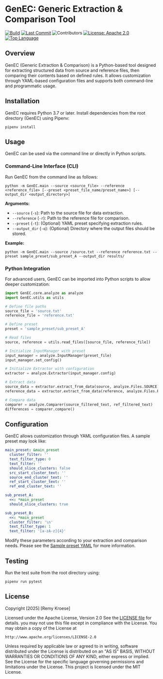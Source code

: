 # GenEC: Generic Extraction & Comparison Tool

[![Build](https://github.com/RemyKroese/GenEC/actions/workflows/python-package.yml/badge.svg)](https://github.com/RemyKroese/GenEC/actions)
[![Last Commit](https://img.shields.io/github/last-commit/RemyKroese/GenEC)](https://github.com/RemyKroese/GenEC/commits)
![Contributors](https://img.shields.io/github/contributors/RemyKroese/GenEC)
[![License: Apache 2.0](https://img.shields.io/github/license/RemyKroese/GenEC)](./LICENSE)
[![Top Language](https://img.shields.io/github/languages/top/RemyKroese/GenEC)](https://github.com/RemyKroese/GenEC)


&#x20;

## Overview

GenEC (Generic Extraction & Comparison) is a Python-based tool designed for extracting structured data from source and reference files, then comparing their contents based on defined rules. It allows customization through YAML-based configuration files and supports both command-line and programmatic usage.

## Installation

GenEC requires Python 3.7 or later. Install dependencies from the root directory (GenEC) using Pipenv:

```
pipenv install
```

## Usage

GenEC can be used via the command line or directly in Python scripts.

### Command-Line Interface (CLI)

Run GenEC from the command line as follows:

```
python -m GenEC.main --source <source_file> --reference <reference_file> [--preset <preset_file_name/preset_name>] [--output_dir <output_directory>]
```

**Arguments:**

- `--source` (`-s`): Path to the source file for data extraction.
- `--reference` (`-r`): Path to the reference file for comparison.
- `--preset` (`-t`): (Optional) YAML preset specifying extraction rules.
- `--output_dir` (`-o`): (Optional) Directory where the output files should be stored.

**Example:**

```
python -m GenEC.main --source /source.txt --reference reference.txt --preset sample_preset/sub_preset_A --output_dir results/
```

### Python Integration

For advanced users, GenEC can be imported into Python scripts to allow deeper customization:

```python
import GenEC.core.analyze as analyze
import GenEC.utils as utils

# Define file paths
source_file = 'source.txt'
reference_file = 'reference.txt'

# Define preset
preset = 'sample_preset/sub_preset_A'

# Read files
source, reference = utils.read_files([source_file, reference_file])

# Initialize InputManager with preset
input_manager = analyze.InputManager(preset_file)
input_manager.set_config()

# Initialize Extractor with configuration
extractor = analyze.Extractor(input_manager.config)

# Extract data
source_data = extractor.extract_from_data(source, analyze.Files.SOURCE)
reference_data = extractor.extract_from_data(reference, analyze.Files.REFERENCE)

# Compare data
comparer = analyze.Comparer(source_filtered_text, ref_filtered_text)
differences = comparer.compare()
```

## Configuration

GenEC allows customization through YAML configuration files. A sample preset  may look like:

```yaml
main_preset: &main_preset
  cluster_filter: ''
  text_filter_type: 0
  text_filter: ''
  should_slice_clusters: false
  src_start_cluster_text: ''
  source_end_cluster_text: ''
  ref_start_cluster_text: ''
  ref_end_cluster_text: ''

sub_preset_A:
  <<: *main_preset
  should_slice_clusters: true

sub_preset_B:
  <<: *main_preset
  cluster_filter: '\n'
  text_filter_type: 1
  text_filter: '[a-zA-z]{4}'
```

Modify these parameters according to your extraction and comparison needs. Please see the [Sample preset YAML](GenEC/presets/sample_preset.yaml) for more information.

## Testing

Run the test suite from the root directory using:

```
pipenv run pytest
```

## License
Copyright [2025] [Remy Kroese]

Licensed under the Apache License, Version 2.0 See the [LICENSE file](LICENSE) for details.
you may not use this file except in compliance with the License.
You may obtain a copy of the License at

    http://www.apache.org/licenses/LICENSE-2.0

Unless required by applicable law or agreed to in writing, software
distributed under the License is distributed on an "AS IS" BASIS,
WITHOUT WARRANTIES OR CONDITIONS OF ANY KIND, either express or implied.
See the License for the specific language governing permissions and
limitations under the License.
This project is licensed under the MIT License.
